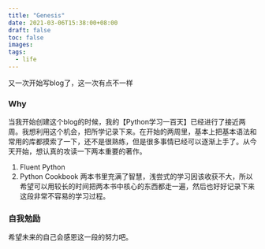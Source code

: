 ```yaml
---
title: "Genesis"
date: 2021-03-06T15:38:00+08:00
draft: false
toc: false
images:
tags: 
  - life
---
```


又一次开始写blog了，这一次有点不一样
### Why
当我开始创建这个blog的时候，我的【Python学习一百天】已经进行了接近两周。我想利用这个机会，把所学记录下来。在开始的两周里，基本上把基本语法和常用的库都摸索了一下，还不是很熟练，但是很多事情已经可以逐渐上手了。从今天开始，想认真的攻读一下两本重要的著作。
1. Fluent Python
2. Python Cookbook
两本书里充满了智慧，浅尝式的学习因该收获不大，所以希望可以用较长的时间把两本书中核心的东西都走一遍，然后也好好记录下来这段非常不容易的学习过程。

### 自我勉励
希望未来的自己会感恩这一段的努力吧。